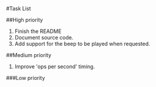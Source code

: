#Task List 

##High priority
1. Finish the README
2. Document source code.
3. Add support for the beep to be played when requested.

##Medium priority
1. Improve 'ops per second' timing.

###Low priority
